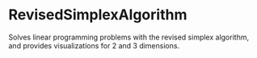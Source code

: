 # RevisedSimplexAlgorithm
Solves linear programming problems with the revised simplex algorithm, and provides visualizations for 2 and 3 dimensions.
